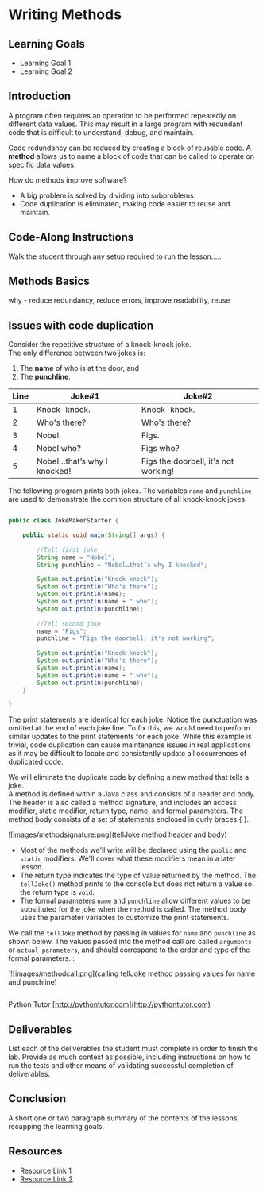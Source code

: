 # Writing Methods

## Learning Goals

- Learning Goal 1
- Learning Goal 2

## Introduction

A program often requires an operation to be performed repeatedly on different data values. This may result in a large program with redundant code that is difficult to understand, debug, and maintain.  

Code redundancy can be reduced by creating a block of reusable code. 
A **method** allows us to name a block of code that can be called to operate on specific data values.  

How do methods improve software? 

- A big problem is solved by dividing into subproblems. 
- Code duplication is eliminated, making code easier to reuse and maintain.


## Code-Along Instructions

Walk the student through any setup required to run the lesson.....


## Methods Basics

why - reduce redundancy, reduce errors, improve readability, reuse

## Issues with code duplication 

Consider the repetitive structure of a knock-knock joke.  
The only difference between two jokes is:

1. The **name** of who is at the door, and
2. The **punchline**.

|Line| Joke#1 | Joke#2 |
|---| --- | ----------- |
|1| Knock-knock. | Knock-knock. |
|2| Who's there? | Who's there? |
|3| Nobel. | Figs. |
|4| Nobel who? | Figs who? |
|5| Nobel…that’s why I knocked! | Figs the doorbell, it's not working!  |

The following program prints both jokes. The variables `name` and `punchline` are used to demonstrate the common structure of all knock-knock jokes. 

```java

public class JokeMakerStarter {

	public static void main(String[] args) {
		
		//Tell first joke
		String name = "Nobel";
		String punchline = "Nobel…that’s why I knocked";
		
		System.out.println("Knock knock");
		System.out.println("Who's there");
		System.out.println(name);
		System.out.println(name + " who");
		System.out.println(punchline);
		
		//Tell second joke
		name = "Figs";
		punchline = "Figs the doorbell, it's not working";
		
		System.out.println("Knock knock");
		System.out.println("Who's there");
		System.out.println(name);
		System.out.println(name + " who");
		System.out.println(punchline);
	}

}
```

The print statements are identical for each joke. Notice the punctuation was omitted at the end of each joke line. To fix this, we would need to perform similar updates to the print statements for each joke.  While this example is trivial, code duplication can cause maintenance issues in real applications as it may be difficult to locate and consistently update all occurrences of duplicated code.
 
We will eliminate the duplicate code by defining a new method that tells a joke.  
A method is defined within a Java class and consists of a header and body.  The  header is also called a method signature, and includes an access modifier, static modifier, return type, name, and formal parameters. The method body consists of a set of statements enclosed in curly braces { }.

![images/methodsignature.png](tellJoke method header and body)

- Most of the methods we'll write will be declared using the `public` and `static` modifiers.  We'll cover what these modifiers mean in a later lesson.   
- The return type indicates the type of value returned by the method.  The `tellJoke()` method prints to the console but does not return a value so the return type is `void`.  
- The formal parameters `name` and `punchline` allow different values to be substituted for the joke when the method is called. The method body uses the parameter variables to customize the print statements.

We call the `tellJoke` method by passing in values for `name` and `punchline` as shown below.  The values passed into the method call are called `arguments` or `actual parameters`, and should correspond to the order and type of the formal parameters. :

`![images/methodcall.png](calling tellJoke method passing values for name and punchline)




```javaa}
```






Python Tutor [http://pythontutor.com](http://pythontutor.com)





## Deliverables

List each of the deliverables the student must complete in order to finish the
lab. Provide as much context as possible, including instructions on how to run
the tests and other means of validating successful completion of deliverables.

## Conclusion

A short one or two paragraph summary of the contents of the lessons, recapping
the learning goals.

## Resources

- [Resource Link 1](example.com)
- [Resource Link 2](example.com)
